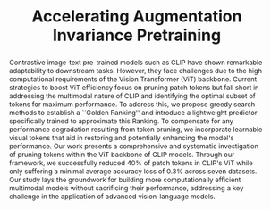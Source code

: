 ---
id:             2024-fast-cl
title:          "Accelerating Augmentation Invariance Pretraining"
authors:        [Me, ChengEn, Yibing, Pedro]
venue:          Neural Information Processing Systems (NeurIPS), Vancouver, 2024.
year:           "2024-12"
thumbnail:      assets/publications/2024-fast-cl/banner.png
bibtex:         "@InProceedings{lin2024fastcl,<br>&emsp;title={Accelerating Augmentation Invariance Pretraining},<br>&emsp;author={Jinhong Lin and Cheng-En Wu and Yibing Wei and Pedro Morgado},<br>&emsp;booktitle={Advances in Neural Information Processing Systems (NeurIPS)},<br>&emsp;year={2024}<br>&emsp;}"
links:
    paper:      https://arxiv.org/abs/2410.22364
    bibtex:     assets/publications/2024-fast-cl/ref.txt

layout: project
short_title: Ranking Patches for Efficient CLIP Inference
abstract: "Contrastive image-text pre-trained models such as CLIP have shown remarkable adaptability to downstream tasks. However, they face challenges due to the high computational requirements of the Vision Transformer (ViT) backbone. Current strategies to boost ViT efficiency focus on pruning patch tokens but fall short in addressing the multimodal nature of CLIP and identifying the optimal subset of tokens for maximum performance. To address this, we propose greedy search methods to establish a ``Golden Ranking'' and introduce a lightweight predictor specifically trained to approximate this Ranking. To compensate for any performance degradation resulting from token pruning, we incorporate learnable visual tokens that aid in restoring and potentially enhancing the model's performance. Our work presents a comprehensive and systematic investigation of pruning tokens within the ViT backbone of CLIP models. 
Through our framework, we successfully reduced 40% of patch tokens in CLIP's ViT while only suffering a minimal average accuracy loss of 0.3% across seven datasets. Our study lays the groundwork for building more computationally efficient multimodal models without sacrificing their performance, addressing a key challenge in the application of advanced vision-language models."
---